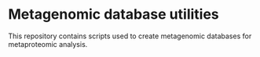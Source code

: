 # Metagenomic database utilities
This repository contains scripts used to create metagenomic databases for metaproteomic analysis.
